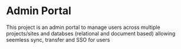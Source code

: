 # Admin Portal

This project is an admin portal to manage users across multiple projects/sites and databses (relational and document based) allowing seemless sync, transfer and SSO for users

